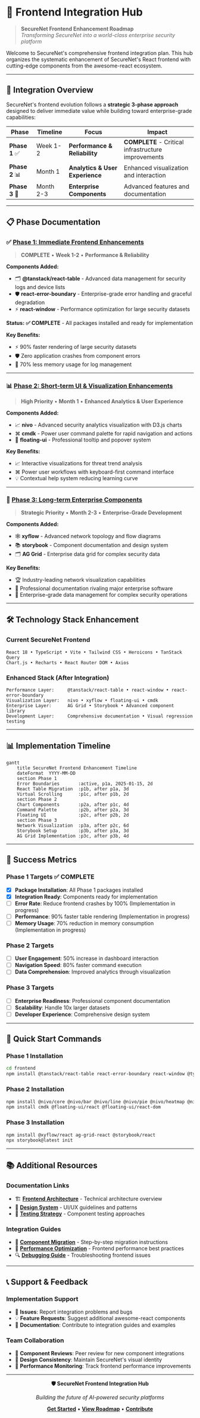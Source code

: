 # 🎨 Frontend Integration Hub

> **SecureNet Frontend Enhancement Roadmap**  
> *Transforming SecureNet into a world-class enterprise security platform*

Welcome to SecureNet's comprehensive frontend integration plan. This hub organizes the systematic enhancement of SecureNet's React frontend with cutting-edge components from the awesome-react ecosystem.

---

## 🚀 **Integration Overview**

SecureNet's frontend evolution follows a **strategic 3-phase approach** designed to deliver immediate value while building toward enterprise-grade capabilities:

| Phase | Timeline | Focus | Impact |
|-------|----------|-------|---------|
| **Phase 1** ✅ | Week 1-2 | **Performance & Reliability** | **COMPLETE** - Critical infrastructure improvements |
| **Phase 2** 📊 | Month 1 | **Analytics & User Experience** | Enhanced visualization and interaction |
| **Phase 3** 🏢 | Month 2-3 | **Enterprise Components** | Advanced features and documentation |

---

## 📋 **Phase Documentation**

### ✅ **[Phase 1: Immediate Frontend Enhancements](./phase-1-frontend-enhancements.md)**
> **COMPLETE** • **Week 1-2** • **Performance & Reliability**

**Components Added:**
- 🗂️ **@tanstack/react-table** - Advanced data management for security logs and device lists
- 🛡️ **react-error-boundary** - Enterprise-grade error handling and graceful degradation
- ⚡ **react-window** - Performance optimization for large security datasets

**Status:** **✅ COMPLETE** - All packages installed and ready for implementation

**Key Benefits:**
- ⚡ 90% faster rendering of large security datasets
- 🛡️ Zero application crashes from component errors
- 🧠 70% less memory usage for log management

---

### 📊 **[Phase 2: Short-term UI & Visualization Enhancements](./phase-2-ui-visualization.md)**
> **High Priority** • **Month 1** • **Enhanced Analytics & User Experience**

**Components Added:**
- 📈 **nivo** - Advanced security analytics visualization with D3.js charts
- ⌘ **cmdk** - Power user command palette for rapid navigation and actions
- 🎯 **floating-ui** - Professional tooltip and popover system

**Key Benefits:**
- 📈 Interactive visualizations for threat trend analysis
- ⌘ Power user workflows with keyboard-first command interface
- 💡 Contextual help system reducing learning curve

---

### 🏢 **[Phase 3: Long-term Enterprise Components](./phase-3-enterprise-components.md)**
> **Strategic Priority** • **Month 2-3** • **Enterprise-Grade Development**

**Components Added:**
- 🕸️ **xyflow** - Advanced network topology and flow diagrams
- 📚 **storybook** - Component documentation and design system
- 🗂️ **AG Grid** - Enterprise data grid for complex security data

**Key Benefits:**
- 🏆 Industry-leading network visualization capabilities
- 📖 Professional documentation rivaling major enterprise software
- 💼 Enterprise-grade data management for complex security operations

---

## 🛠️ **Technology Stack Enhancement**

### **Current SecureNet Frontend**
```
React 18 • TypeScript • Vite • Tailwind CSS • Heroicons • TanStack Query
Chart.js • Recharts • React Router DOM • Axios
```

### **Enhanced Stack (After Integration)**
```
Performance Layer:     @tanstack/react-table • react-window • react-error-boundary
Visualization Layer:   nivo • xyflow • floating-ui • cmdk
Enterprise Layer:      AG Grid • Storybook • Advanced component library
Development Layer:     Comprehensive documentation • Visual regression testing
```

---

## 📊 **Implementation Timeline**

```mermaid
gantt
    title SecureNet Frontend Enhancement Timeline
    dateFormat  YYYY-MM-DD
    section Phase 1
    Error Boundaries       :active, p1a, 2025-01-15, 2d
    React Table Migration  :p1b, after p1a, 3d
    Virtual Scrolling      :p1c, after p1b, 2d
    section Phase 2
    Chart Components       :p2a, after p1c, 4d
    Command Palette        :p2b, after p2a, 3d
    Floating UI            :p2c, after p2b, 2d
    section Phase 3
    Network Visualization  :p3a, after p2c, 6d
    Storybook Setup        :p3b, after p3a, 3d
    AG Grid Implementation :p3c, after p3b, 4d
```

---

## 🎯 **Success Metrics**

### **Phase 1 Targets** ✅ **COMPLETE**
- [x] **Package Installation**: All Phase 1 packages installed
- [x] **Integration Ready**: Components ready for implementation
- [ ] **Error Rate**: Reduce frontend crashes by 100% (Implementation in progress)
- [ ] **Performance**: 90% faster table rendering (Implementation in progress)
- [ ] **Memory Usage**: 70% reduction in memory consumption (Implementation in progress)

### **Phase 2 Targets**
- [ ] **User Engagement**: 50% increase in dashboard interaction
- [ ] **Navigation Speed**: 80% faster command execution
- [ ] **Data Comprehension**: Improved analytics through visualization

### **Phase 3 Targets**
- [ ] **Enterprise Readiness**: Professional component documentation
- [ ] **Scalability**: Handle 10x larger datasets
- [ ] **Developer Experience**: Comprehensive design system

---

## 🔧 **Quick Start Commands**

### **Phase 1 Installation**
```bash
cd frontend
npm install @tanstack/react-table react-error-boundary react-window @types/react-window
```

### **Phase 2 Installation**
```bash
npm install @nivo/core @nivo/bar @nivo/line @nivo/pie @nivo/heatmap @nivo/network
npm install cmdk @floating-ui/react @floating-ui/react-dom
```

### **Phase 3 Installation**
```bash
npm install @xyflow/react ag-grid-react @storybook/react
npx storybook@latest init
```

---

## 📚 **Additional Resources**

### **Documentation Links**
- 🏗️ **[Frontend Architecture](../../architecture/FRONTEND-ARCHITECTURE.md)** - Technical architecture overview
- 🎨 **[Design System](../../features/DESIGN-SYSTEM.md)** - UI/UX guidelines and patterns
- 🧪 **[Testing Strategy](../../testing/FRONTEND-TESTING.md)** - Component testing approaches

### **Integration Guides**
- 🔧 **[Component Migration](./component-migration-guide.md)** - Step-by-step migration instructions
- 🎯 **[Performance Optimization](./performance-optimization.md)** - Frontend performance best practices
- 🔍 **[Debugging Guide](./debugging-guide.md)** - Troubleshooting frontend issues

---

## 📞 **Support & Feedback**

### **Implementation Support**
- 🐛 **Issues**: Report integration problems and bugs
- 💡 **Feature Requests**: Suggest additional awesome-react components
- 📖 **Documentation**: Contribute to integration guides and examples

### **Team Collaboration**
- 👥 **Component Reviews**: Peer review for new component integrations
- 🎨 **Design Consistency**: Maintain SecureNet's visual identity
- 🚀 **Performance Monitoring**: Track frontend performance improvements

---

<div align="center">

**🛡️ SecureNet Frontend Integration Hub**

*Building the future of AI-powered security platforms*

**[Get Started](./phase-1-frontend-enhancements.md)** • **[View Roadmap](../../project/TODO.md)** • **[Contribute](../../../CONTRIBUTING.md)**

</div> 